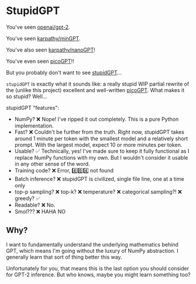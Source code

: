 # StupidGPT

You've seen [openai/gpt-2](https://github.com/openai/gpt-2).

You've seen [karpathy/minGPT](https://github.com/karpathy/mingpt).

You've also seen [karpathy/nanoGPT](https://github.com/karpathy/nanogpt)!

You've even seen [picoGPT](https://github.com/jaymody/picoGPT)!!

But you probably don't want to see [stupidGPT](https://github.com/WAUthethird/stupidGPT)...

`stupidGPT` is exactly what it sounds like: a really stupid WIP partial rewrite of the (unlike this project) excellent and well-written [picoGPT](https://github.com/jaymody/picoGPT).
What makes it so stupid?
Well...

stupidGPT "features":
* NumPy? ❌ Nope! I've ripped it out completely. This is a pure Python implementation.
* Fast? ❌ Couldn't be further from the truth. Right now, stupidGPT takes around 1 minute per token with the smallest model and a relatively short prompt. With the largest model, expect 10 or more minutes per token.
* Usable? ✅ Technically, yes! I've made sure to keep it fully functional as I replace NumPy functions with my own. But I wouldn't consider it usable in any other sense of the word.
* Training code? ❌ Error, 4️⃣0️⃣4️⃣ not found
* Batch inference? ❌ stupidGPT is civilized, single file line, one at a time only
* top-p sampling? ❌ top-k? ❌ temperature? ❌ categorical sampling?! ❌ greedy? ✅
* Readable? ❌ No.
* Smol??? ❌ HAHA NO


## Why?

I want to fundamentally understand the underlying mathematics behind GPT, which means I'm going without the luxury of NumPy abstraction. I generally learn that sort of thing better this way.

Unfortunately for you, that means this is the last option you should consider for GPT-2 inference. But who knows, maybe you might learn something too?
